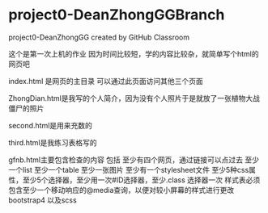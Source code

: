 # project0-DeanZhongGGBranch
project0-DeanZhongGG created by GitHub Classroom

这个是第一次上机的作业
因为时间比较短，学的内容比较杂，就简单写个html的网页吧

index.html 是网页的主目录 可以通过此页面访问其他三个页面

ZhongDian.html是我写的个人简介，因为没有个人照片于是就放了一张植物大战僵尸的照片

second.html是用来充数的

third.html是我练习表格写的

gfnb.html主要包含检查的内容
包括
至少有四个网页，通过链接可以点过去
至少一个list 至少一个table 至少一张图片
至少有一个stylesheet文件
至少5种css属性，至少5个选择器，至少用一次#ID选择器，至少.class 选择器一次
样式表必须包含至少一个移动响应的@media查询，以便对较小屏幕的样式进行更改
bootstrap4
以及scss


